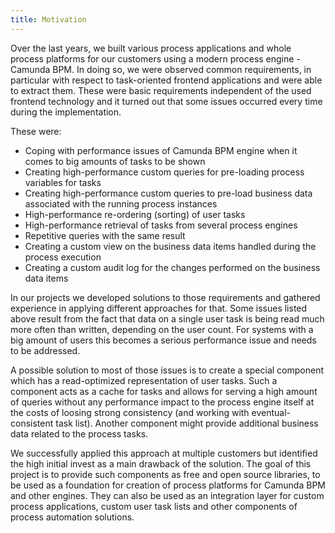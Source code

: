 ```yaml
---
title: Motivation
---
```


Over the last years, we built various process applications and whole process platforms for our customers using a modern process engine - Camunda BPM. In doing so, we were observed common requirements, in particular with respect to task-oriented frontend applications and were able to extract them. These were basic requirements independent of the used frontend technology and it turned out that some issues occurred every time during the implementation.

These were:

* Coping with performance issues of Camunda BPM engine when it comes to big amounts of tasks to be shown
* Creating high-performance custom queries for pre-loading process variables for tasks
* Creating high-performance custom queries to pre-load business data associated with the running process instances
* High-performance re-ordering (sorting) of user tasks
* High-performance retrieval of tasks from several process engines
* Repetitive queries with the same result
* Creating a custom view on the business data items handled during the process execution
* Creating a custom audit log for the changes performed on the business data items

In our projects we developed solutions to those requirements and gathered experience in applying
different approaches for that. Some issues listed above result from the fact that data on a single user task is being read
much more often than written, depending on the user count. For systems with a big amount of users this becomes a serious
performance issue and needs to be addressed.

A possible solution to most of those issues is to create a special component which has a read-optimized representation of user tasks. Such a component acts as a cache for tasks and allows for serving a high amount of queries without any performance impact to the process engine itself at the costs of loosing strong consistency (and working with eventual-consistent task list). Another component might provide additional business data related to the process tasks.

We successfully applied this approach at multiple customers but identified the high initial invest as a main drawback of the solution. The goal of this project is to provide such components as free and open source libraries, to be used as a foundation for creation of process platforms for Camunda BPM and other engines. They can also be used as an integration layer for custom process applications, custom user task lists and other components of process automation solutions.
